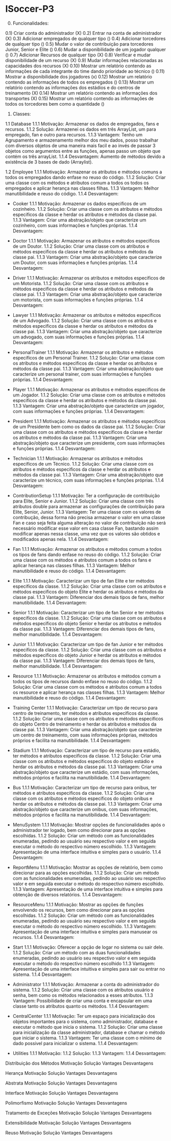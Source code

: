 # ISoccer-P3

0) Funcionalidades:

0.1) Criar conta do administrador (X)
0.2) Entrar na conta de administrador (X)
0.3) Adicionar empregados de qualquer tipo ()
0.4) Adicionar torcedores de qualquer tipo ()
0.5) Mudar o valor de contribuição para torcedores Junior, Senior e Elite ()
0.6) Mudar a disponibilidade de um jogador qualquer ()
0.7) Adicionar Recursos de qualquer tipo (X)
0.8) Verificar e mudar disponibilidade de um recurso (X)
0.9) Mudar informações relacionadas as capacidades dos recursos (X)
0.10) Mostrar um relatório contendo as informações de cada integrante do time dando prioridade ao técnico () 
0.11) Mostrar a disponibilidade dos jogadores (x)
0.12) Mostrar um relatório contendo as informações de todos os empregados ()
0.13) Mostrar um relatório contendo as informações dos estádios e do centros de treinamento (X)
0.14) Mostrar um relatório contendo as informações dos transportes (X)
0.15) Mostrar um relatório contendo as informações de todos os torcedores bem como a quantidade ()

1) Classes:

1.1 Database
	1.1.1 Motivação: Armazenar os dados de empregados, fans e recursos.
	1.1.2 Solução: Armazenei os dados em três ArrayList, um para empregado, fan e outro para recursos.
	1.1.3 Vantagem: Tenho um Agrupamento e armazenamento melhor dos meu dados, posso trabalhar com diversos objetos de uma maneira mais facil e ao invés de passar 3 objetos como argumentos entre as funções, apenas passo um objeto que contém os três arrayList.
	1.1.4 Desvantagem: Aumento de métodos devido a existência de 3 bases de dado (Arraylist).

1.2 Employee
	1.1.1 Motivação: Armazenar os atributos e métodos comuns a todos os empregados dando enfase no reuso do código.
	1.1.2 Solução: Criar uma classe com os métodos e atributos comum a todos os todos os empregados e aplicar herança nas classes filhas. 
	1.1.3 Vantagem: Melhor manutibilidade e reuso do código. 
	1.1.4 Desvantagem:  

- Cooker
	1.1.1 Motivação: Armazenar os dados especificos de um cozinheiro.
	1.1.2 Solução: Criar uma classe com os atributos e métodos especificos da classe e herdar os atributos e métodos da classe pai.
	1.1.3 Vantagem: Criar uma abstração/objeto que caracterize um cozinheiro, com suas informações e funções próprias.
	1.1.4 Desvantagem:
		
- Doctor
	1.1.1 Motivação: Armazenar os atributos e métodos especificos de um Doutor.
	1.1.2 Solução: Criar uma classe com os atributos e métodos especificos da classe e herdar os atributos e métodos da classe pai.
	1.1.3 Vantagem: Criar uma abstração/objeto que caracterize um Doutor, com suas informações e funções próprias.
	1.1.4 Desvantagem:

- Driver
	1.1.1 Motivação: Armazenar os atributos e métodos especificos de um Motorista.
	1.1.2 Solução: Criar uma classe com os atributos e métodos especificos da classe e herdar os atributos e métodos da classe pai.
	1.1.3 Vantagem: Criar uma abstração/objeto que caracterize um motorista, com suas informações e funções próprias.
	1.1.4 Desvantagem:

- Lawyer
	1.1.1 Motivação: Armazenar os atributos e métodos especificos de um Advogado.
	1.1.2 Solução: Criar uma classe com os atributos e métodos especificos da classe e herdar os atributos e métodos da classe pai.
	1.1.3 Vantagem: Criar uma abstração/objeto que caracterize um advogado, com suas informações e funções próprias.
	1.1.4 Desvantagem:

- PersonalTrainer
	1.1.1 Motivação: Armazenar os atributos e métodos especificos de um Personal Trainer. 
	1.1.2 Solução: Criar uma classe com os atributos e métodos especificos da classe e herdar os atributos e métodos da classe pai.
	1.1.3 Vantagem: Criar uma abstração/objeto que caracterize um personal trainer, com suas informações e funções próprias.
	1.1.4 Desvantagem:

- Player
	1.1.1 Motivação: Armazenar os atributos e métodos especificos de um Jogador.
	1.1.2 Solução: Criar uma classe com os atributos e métodos especificos da classe e herdar os atributos e métodos da classe pai.
	1.1.3 Vantagem: Criar uma abstração/objeto que caracterize um jogador, com suas informações e funções próprias.
	1.1.4 Desvantagem:

- President
	1.1.1 Motivação: Armazenar os atributos e métodos especificos de um Presidente bem como os dados da classe pai.
	1.1.2 Solução: Criar uma classe com os atributos e métodos especificos da classe e herdar os atributos e métodos da classe pai.
	1.1.3 Vantagem: Criar uma abstração/objeto que caracterize um presidente, com suas informações e funções próprias.
	1.1.4 Desvantagem:

- Technician
	1.1.1 Motivação: Armazenar os atributos e métodos especificos de um Técnico.
	1.1.2 Solução: Criar uma classe com os atributos e métodos especificos da classe e herdar os atributos e métodos da classe pai.
	1.1.3 Vantagem: Criar uma abstração/objeto que caracterize um técnico, com suas informações e funções próprias.
	1.1.4 Desvantagem:

- ContributionSetup
	1.1.1 Motivação: Ter a configuração de contribuição para Elite, Senior e Junior.
	1.1.2 Solução: Criar uma classe com três atributos double para armazenar as configurações de contribuição para Elite, Senior, Junior.
	1.1.3 Vantagem: Ter uma classe com os valores de contribução, dessa forma não precisa armazenar o valor em uma classe Fan e caso seja feita alguma alteração no valor de contribuição não será necessário modificar esse valor em casa classe Fan, bastando assim modificar apenas nessa classe, uma vez que os valores são obtidos e modificados apenas nela.
	1.1.4 Desvantagem:

- Fan
	1.1.1 Motivação: Armazenar os atributos e métodos comum a todos os tipos de fans dando enfase no reuso do código.
	1.1.2 Solução: Criar uma classe com os métodos e atributos comum a todos os fans e aplicar herança nas classes filhas.
	1.1.3 Vantagem: Melhor manutibilidade e reuso do código.
	1.1.4 Desvantagem:

- Elite
	1.1.1 Motivação: Caracterizar um tipo de fan Elite e ter métodos especificos da classe.
	1.1.2 Solução: Criar uma classe com os atributos e métodos especificos do objeto Elite e herdar os atributos e métodos da classe pai.
	1.1.3 Vantagem: Diferenciar dos demais tipos de fans, melhor manutibilidade. 
	1.1.4 Desvantagem:

- Senior
	1.1.1 Motivação: Caracterizar um tipo de fan Senior e ter métodos especificos da classe.
	1.1.2 Solução: Criar uma classe com os atributos e métodos especificos do objeto Senior e herdar os atributos e métodos da classe pai.
	1.1.3 Vantagem: Diferenciar dos demais tipos de fans, melhor manutibilidade.
	1.1.4 Desvantagem:

- Junior
	1.1.1 Motivação: Caracterizar um tipo de fan Junior e ter métodos especificos da classe.
	1.1.2 Solução: Criar uma classe com os atributos e métodos especificos do objeto Junior e herdar os atributos e métodos da classe pai.
	1.1.3 Vantagem: Diferenciar dos demais tipos de fans, melhor manutibilidade.
	1.1.4 Desvantagem:


- Resource
	1.1.1 Motivação: Armazenar os atributos e métodos comum a todos os tipos de recursos dando enfase no reuso do código.
	1.1.2 Solução: Criar uma classe com os métodos e atributos comum a todos os resource e aplicar herança nas classes filhas. 
	1.1.3 Vantagem: Melhor manutibilidade e reuso do código. 
	1.1.4 Desvantagem:

- Training Center
	1.1.1 Motivação: Caracterizar um tipo de recurso para centro de treinamento, ter métodos e atributos especificos da classe.
	1.1.2 Solução: Criar uma classe com os atributos e métodos especificos do objeto Centro de treinamento e herdar os atributos e métodos da classe pai.
	1.1.3 Vantagem: Criar uma abstração/objeto que caracterize um centro de treinamento, com suas informações próprias, métodos próprios e facilita na manutibilidade.
	1.1.4 Desvantagem:

- Stadium
	1.1.1 Motivação: Caracterizar um tipo de recurso para estádio, ter métodos e atributos especificos da classe.
	1.1.2 Solução: Criar uma classe com os atributos e métodos especificos do objeto estádio e herdar os atributos e métodos da classe pai.
	1.1.3 Vantagem: Criar uma abstração/objeto que caracterize um estádio, com suas informações, métodos próprios e facilita na manutibilidade.
	1.1.4 Desvantagem:

- Bus
	1.1.1 Motivação: Caracterizar um tipo de recurso para onibus, ter métodos e atributos especificos da classe.
	1.1.2 Solução: Criar uma classe com os atributos e métodos especificos do objeto onibus e herdar os atributos e métodos da classe pai.
	1.1.3 Vantagem: Criar uma abstração/objeto que caracterize um onibus, com suas informações, métodos próprios e facilita na manutibilidade.
	1.1.4 Desvantagem:

- MenuSystem
	1.1.1 Motivação: Mostrar opções de funcionalidades após o administrador ter logado, bem como direcionar para as opções escolhidas. 
	1.1.2 Solução: Criar um método com as funcionalidades enumeradas, pedindo ao usuário seu respectivo valor e em seguida executar o método do respectivo número escolhido.
	1.1.3 Vantagem: Apresentação de uma interface intuitiva e simples para o usuário.
	1.1.4 Desvantagem:

- ReportMenu
	1.1.1 Motivação: Mostrar as opções de relatório, bem como direcionar para as opções escolhidas.
	1.1.2 Solução: Criar um método com as funcionalidades enumeradas, pedindo ao usuário seu respectivo valor e em seguida executar o método do respectivo número escolhido.
	1.1.3 Vantagem: Apresentação de uma interface intuitiva e simples para obtenção de diversos relatórios.
	1.1.4 Desvantagem:

- ResourceMenu
	1.1.1 Motivação: Mostrar as opções de funções envolvendo os recursos, bem como direcionar para as opções escolhidas.
	1.1.2 Solução: Criar um método com as funcionalidades enumeradas, pedindo ao usuário seu respectivo valor e em seguida executar o método do respectivo número escolhido.
	1.1.3 Vantagem: Apresentação de uma interface intuitiva e simples para manusear os recursos.
	1.1.4 Desvantagem:

- Start
	1.1.1 Motivação: Oferecer a opção de logar no sistema ou sair dele.
	1.1.2 Solução: Criar um método com as duas funcionalidades enumeradas, pedindo ao usuário seu respectivo valor e em seguida executar o método do respectivo número escolhido
	1.1.3 Vantagem: Apresentação de uma interface intuitiva e simples para sair ou entrar no sistema.
	1.1.4 Desvantagem:

- Administrator
	1.1.1 Motivação: Armazenar a conta do administrador do sistema.
	1.1.2 Solução: Criar uma classe com os atributos usuário e senha, bem como os métodos relacionados a esses atributos.
	1.1.3 Vantagem: Possibilidade de criar uma conta e encapsular em uma classe tanto os atributos quanto os métodos.
	1.1.4 Desvantagem:

- CentralCenter
	1.1.1 Motivação: Ter um espaço para inicialização dos objetos importantes para o sistema, como administrador, database e executar o método que inicia o sistema. 
	1.1.2 Solução: Criar uma classe para inicialização da classe administrador, database e chamar o método que iniciar o sistema.
	1.1.3 Vantagem: Ter uma classe com o mínimo de dado possivel para inicializar o sistema.
	1.1.4 Desvantagem:

- Utilities
	1.1.1 Motivação: 
	1.1.2 Solução: 
	1.1.3 Vantagem: 
	1.1.4 Desvantagem:

Distribuição dos Métodos
Motivação
Solução
Vantages
Desvantagens

Herança
Motivação
Solução
Vantages
Desvantagens

Abstrata
Motivação
Solução
Vantages
Desvantagens

Interface
Motivação
Solução
Vantages
Desvantagens

Polimorfismo
Motivação
Solução
Vantages
Desvantagens

Tratamento de Exceções
Motivação
Solução
Vantages
Desvantagens

Extensibilidade
Motivação
Solução
Vantages
Desvantagens

Reuso
Motivação
Solução
Vantages
Desvantagens
